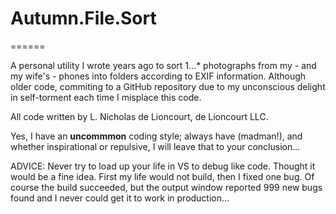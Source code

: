 # Autumn.File.Sort
======

A personal utility I wrote years ago to sort 1...* photographs from my - and my wife's - phones into folders according to EXIF information. Although older code, commiting to a GitHub repository due to my unconscious delight in self-torment each time I misplace this code.


All code written by L. Nicholas de Lioncourt, de Lioncourt LLC. 

Yes, I have an **uncommmon** coding style; always have (madman!), and whether inspirational or repulsive, I will leave that to your conclusion...



ADVICE: Never try to load up your life in VS to debug like code. Thought it would be a fine idea. First my life would not build, then I fixed one bug. Of course the build succeeded, but the output window reported 999 new bugs found and I never could get it to work in production... 
